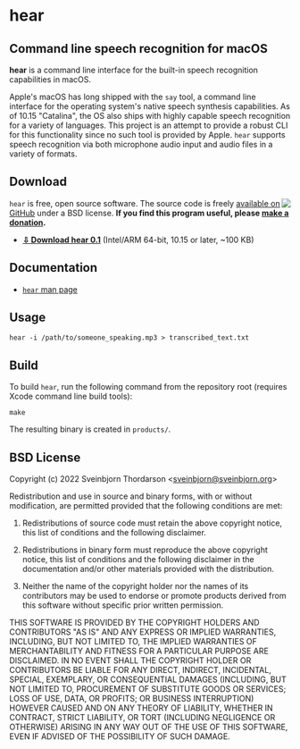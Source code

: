 # hear

## Command line speech recognition for macOS

**hear** is a command line interface for the built-in speech recognition capabilities in macOS.

Apple's macOS has long shipped with the `say` tool, a command line interface
for the operating system's native speech synthesis capabilities. As of
10.15 "Catalina", the OS also ships with highly capable speech recognition for a variety
of languages. This project is an attempt to provide a robust CLI for this functionality
since no such tool is provided by Apple. `hear` supports speech recognition via both
microphone audio input and audio files in a variety of formats.

## Download

<a href="https://www.paypal.com/cgi-bin/webscr?cmd=_s-xclick&hosted_button_id=BDT58J7HYKAEE"><img align="right" src="https://www.paypalobjects.com/WEBSCR-640-20110306-1/en_US/i/btn/btn_donate_LG.gif" ></a>

`hear` is free, open source software. The source code is freely
[available on GitHub](https://github.com/sveinbjornt/hear) under a BSD license. **If you
find this program useful, please [make a donation](https://sveinbjorn.org/donations).**

* **[⇩ Download hear 0.1](https://sveinbjorn.org/files/software/hear.zip)**  (Intel/ARM 64-bit, 10.15 or later, ~100 KB)

## Documentation

* [`hear` man page](https://sveinbjorn.org/files/manpages/hear.1.html)

## Usage

```
hear -i /path/to/someone_speaking.mp3 > transcribed_text.txt
```

## Build

To build `hear`, run the following command from the repository root (requires Xcode command line build tools):

```
make
```

The resulting binary is created in `products/`.

## BSD License 

Copyright (c) 2022 Sveinbjorn Thordarson &lt;<a href="mailto:">sveinbjorn@sveinbjorn.org</a>&gt;

Redistribution and use in source and binary forms, with or without modification,
are permitted provided that the following conditions are met:

1. Redistributions of source code must retain the above copyright notice, this
list of conditions and the following disclaimer.

2. Redistributions in binary form must reproduce the above copyright notice, this
list of conditions and the following disclaimer in the documentation and/or other
materials provided with the distribution.

3. Neither the name of the copyright holder nor the names of its contributors may
be used to endorse or promote products derived from this software without specific
prior written permission.

THIS SOFTWARE IS PROVIDED BY THE COPYRIGHT HOLDERS AND CONTRIBUTORS "AS IS" AND
ANY EXPRESS OR IMPLIED WARRANTIES, INCLUDING, BUT NOT LIMITED TO, THE IMPLIED
WARRANTIES OF MERCHANTABILITY AND FITNESS FOR A PARTICULAR PURPOSE ARE DISCLAIMED.
IN NO EVENT SHALL THE COPYRIGHT HOLDER OR CONTRIBUTORS BE LIABLE FOR ANY DIRECT,
INDIRECT, INCIDENTAL, SPECIAL, EXEMPLARY, OR CONSEQUENTIAL DAMAGES (INCLUDING, BUT
NOT LIMITED TO, PROCUREMENT OF SUBSTITUTE GOODS OR SERVICES; LOSS OF USE, DATA, OR
PROFITS; OR BUSINESS INTERRUPTION) HOWEVER CAUSED AND ON ANY THEORY OF LIABILITY,
WHETHER IN CONTRACT, STRICT LIABILITY, OR TORT (INCLUDING NEGLIGENCE OR OTHERWISE)
ARISING IN ANY WAY OUT OF THE USE OF THIS SOFTWARE, EVEN IF ADVISED OF THE
POSSIBILITY OF SUCH DAMAGE.
